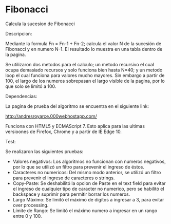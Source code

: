 # Fibonacci
Calcula la sucesion de Fibonacci

Descripcion:

Mediante la formula Fn = Fn-1 + Fn-2; calcula el valor N de la sucesión de Fibonacci y en numero N-1.
El resultado lo muestra en una tabla dentro de la pagina.

Se utilizaron dos metodos para el calculo; un metodo recursivo el cual ocupa demasiado recursos y solo funciona bien hasta N=40; y un metodo loop el cual funciona para valores mucho mayores. Sin embargo a partir de 100, el largo de los numeros sobrepasan el largo visible de la pagina, por lo que solo se limitó a 100.

Dependencias:

La pagina de prueba del algoritmo se encuentra en el siguiente link:

http://andresroyarce.000webhostapp.com/

Funciona con HTML5 y ECMAScript 7. Esto aplica para las ultimas versioones de Firefox, Chrome y a partir de IE Edge 10.

Test:

Se realizaron las siguientes pruebas:

- Valores negativos: Los algoritmos no funcionan con numeros negativos, por lo que se utilizó un filtro para prevenir el ingreso de éstos.
- Caracteres no numericos: Del mismo modo anterior, se utilizó un filtro para prevenir el ingreso de caracteres o strings.
- Copy-Paste: Se deshabilitó la opcion de Paste en el text field para evitar el ingreso de cualquier tipo de caracter no numerico, pero se habilitó el backspace y suprimir para permitir borrar los numeros.
- Largo Máximo: Se limitó el máximo de digitos a ingresar a 3, para evitar over processing.
- Límite de Rango: Se limitó el máximo numero a ingresar en un rango entre 0 y 100. 
